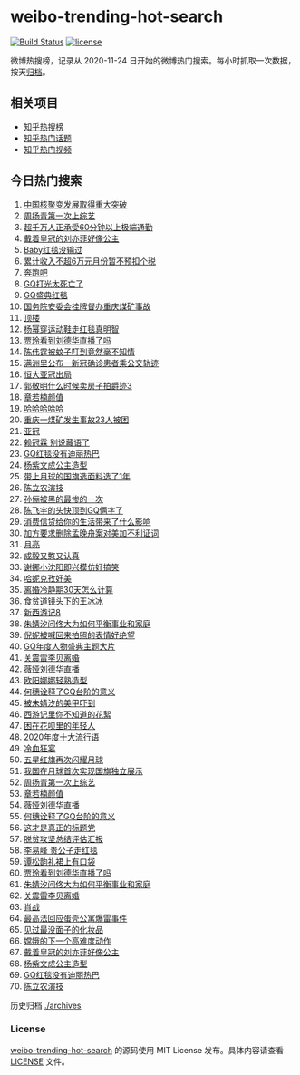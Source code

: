 # weibo-trending-hot-search

[![Build Status](https://github.com/justjavac/weibo-trending-hot-search/workflows/ci/badge.svg?branch=master)](https://github.com/justjavac/weibo-trending-hot-search/actions)
[![license](https://img.shields.io/github/license/justjavac/weibo-trending-hot-search)](https://github.com/justjavac/weibo-trending-hot-search/blob/master/LICENSE)

微博热搜榜，记录从 2020-11-24 日开始的微博热门搜索。每小时抓取一次数据，按天[归档](./archives)。

## 相关项目

- [知乎热搜榜](https://github.com/justjavac/zhihu-trending-top-search)
- [知乎热门话题](https://github.com/justjavac/zhihu-trending-hot-questions)
- [知乎热门视频](https://github.com/justjavac/zhihu-trending-hot-video)

## 今日热门搜索

<!-- BEGIN -->
<!-- 最后更新时间 Sat Dec 05 2020 05:12:15 GMT+0800 (CST) -->
1. [中国核聚变发展取得重大突破](https://s.weibo.com//weibo?q=%23%E4%B8%AD%E5%9B%BD%E6%A0%B8%E8%81%9A%E5%8F%98%E5%8F%91%E5%B1%95%E5%8F%96%E5%BE%97%E9%87%8D%E5%A4%A7%E7%AA%81%E7%A0%B4%23&Refer=new_time)
1. [周扬青第一次上综艺](https://s.weibo.com//weibo?q=%E5%91%A8%E6%89%AC%E9%9D%92%E7%AC%AC%E4%B8%80%E6%AC%A1%E4%B8%8A%E7%BB%BC%E8%89%BA&Refer=top)
1. [超千万人正承受60分钟以上极端通勤](https://s.weibo.com//weibo?q=%23%E8%B6%85%E5%8D%83%E4%B8%87%E4%BA%BA%E6%AD%A3%E6%89%BF%E5%8F%9760%E5%88%86%E9%92%9F%E4%BB%A5%E4%B8%8A%E6%9E%81%E7%AB%AF%E9%80%9A%E5%8B%A4%23&Refer=top)
1. [戴着皇冠的刘亦菲好像公主](https://s.weibo.com//weibo?q=%23%E6%88%B4%E7%9D%80%E7%9A%87%E5%86%A0%E7%9A%84%E5%88%98%E4%BA%A6%E8%8F%B2%E5%A5%BD%E5%83%8F%E5%85%AC%E4%B8%BB%23&Refer=top)
1. [Baby红毯没输过](https://s.weibo.com//weibo?q=%23Baby%E7%BA%A2%E6%AF%AF%E6%B2%A1%E8%BE%93%E8%BF%87%23&Refer=top)
1. [累计收入不超6万元月份暂不预扣个税](https://s.weibo.com//weibo?q=%23%E7%B4%AF%E8%AE%A1%E6%94%B6%E5%85%A5%E4%B8%8D%E8%B6%856%E4%B8%87%E5%85%83%E6%9C%88%E4%BB%BD%E6%9A%82%E4%B8%8D%E9%A2%84%E6%89%A3%E4%B8%AA%E7%A8%8E%23&Refer=top)
1. [奔跑吧](https://s.weibo.com//weibo?q=%E5%A5%94%E8%B7%91%E5%90%A7&Refer=top)
1. [GQ打光太死亡了](https://s.weibo.com//weibo?q=%23GQ%E6%89%93%E5%85%89%E5%A4%AA%E6%AD%BB%E4%BA%A1%E4%BA%86%23&Refer=top)
1. [GQ盛典红毯](https://s.weibo.com//weibo?q=%23GQ%E7%9B%9B%E5%85%B8%E7%BA%A2%E6%AF%AF%23&Refer=top)
1. [国务院安委会挂牌督办重庆煤矿事故](https://s.weibo.com//weibo?q=%23%E5%9B%BD%E5%8A%A1%E9%99%A2%E5%AE%89%E5%A7%94%E4%BC%9A%E6%8C%82%E7%89%8C%E7%9D%A3%E5%8A%9E%E9%87%8D%E5%BA%86%E7%85%A4%E7%9F%BF%E4%BA%8B%E6%95%85%23&Refer=top)
1. [顶楼](https://s.weibo.com//weibo?q=%E9%A1%B6%E6%A5%BC&Refer=top)
1. [杨幂穿运动鞋走红毯真明智](https://s.weibo.com//weibo?q=%23%E6%9D%A8%E5%B9%82%E7%A9%BF%E8%BF%90%E5%8A%A8%E9%9E%8B%E8%B5%B0%E7%BA%A2%E6%AF%AF%E7%9C%9F%E6%98%8E%E6%99%BA%23&Refer=top)
1. [贾玲看到刘德华直播了吗](https://s.weibo.com//weibo?q=%23%E8%B4%BE%E7%8E%B2%E7%9C%8B%E5%88%B0%E5%88%98%E5%BE%B7%E5%8D%8E%E7%9B%B4%E6%92%AD%E4%BA%86%E5%90%97%23&Refer=top)
1. [陈伟霆被蚊子叮到竟然毫不知情](https://s.weibo.com//weibo?q=%23%E9%99%88%E4%BC%9F%E9%9C%86%E8%A2%AB%E8%9A%8A%E5%AD%90%E5%8F%AE%E5%88%B0%E7%AB%9F%E7%84%B6%E6%AF%AB%E4%B8%8D%E7%9F%A5%E6%83%85%23&Refer=top)
1. [满洲里公布一新冠确诊患者乘公交轨迹](https://s.weibo.com//weibo?q=%23%E6%BB%A1%E6%B4%B2%E9%87%8C%E5%85%AC%E5%B8%83%E4%B8%80%E6%96%B0%E5%86%A0%E7%A1%AE%E8%AF%8A%E6%82%A3%E8%80%85%E4%B9%98%E5%85%AC%E4%BA%A4%E8%BD%A8%E8%BF%B9%23&Refer=top)
1. [恒大亚冠出局](https://s.weibo.com//weibo?q=%E6%81%92%E5%A4%A7%E4%BA%9A%E5%86%A0%E5%87%BA%E5%B1%80&Refer=top)
1. [郭敬明什么时候卖房子拍爵迹3](https://s.weibo.com//weibo?q=%23%E9%83%AD%E6%95%AC%E6%98%8E%E4%BB%80%E4%B9%88%E6%97%B6%E5%80%99%E5%8D%96%E6%88%BF%E5%AD%90%E6%8B%8D%E7%88%B5%E8%BF%B93%23&Refer=top)
1. [章若楠颜值](https://s.weibo.com//weibo?q=%23%E7%AB%A0%E8%8B%A5%E6%A5%A0%E9%A2%9C%E5%80%BC%23&Refer=top)
1. [哈哈哈哈哈](https://s.weibo.com//weibo?q=%23%E5%93%88%E5%93%88%E5%93%88%E5%93%88%E5%93%88%23&Refer=top)
1. [重庆一煤矿发生事故23人被困](https://s.weibo.com//weibo?q=%23%E9%87%8D%E5%BA%86%E4%B8%80%E7%85%A4%E7%9F%BF%E5%8F%91%E7%94%9F%E4%BA%8B%E6%95%8523%E4%BA%BA%E8%A2%AB%E5%9B%B0%23&Refer=top)
1. [亚冠](https://s.weibo.com//weibo?q=%E4%BA%9A%E5%86%A0&Refer=top)
1. [赖冠霖 别说藏语了](https://s.weibo.com//weibo?q=%E8%B5%96%E5%86%A0%E9%9C%96%20%E5%88%AB%E8%AF%B4%E8%97%8F%E8%AF%AD%E4%BA%86&Refer=top)
1. [GQ红毯没有迪丽热巴](https://s.weibo.com//weibo?q=%23GQ%E7%BA%A2%E6%AF%AF%E6%B2%A1%E6%9C%89%E8%BF%AA%E4%B8%BD%E7%83%AD%E5%B7%B4%23&Refer=top)
1. [杨紫文成公主造型](https://s.weibo.com//weibo?q=%23%E6%9D%A8%E7%B4%AB%E6%96%87%E6%88%90%E5%85%AC%E4%B8%BB%E9%80%A0%E5%9E%8B%23&Refer=top)
1. [带上月球的国旗选面料选了1年](https://s.weibo.com//weibo?q=%23%E5%B8%A6%E4%B8%8A%E6%9C%88%E7%90%83%E7%9A%84%E5%9B%BD%E6%97%97%E9%80%89%E9%9D%A2%E6%96%99%E9%80%89%E4%BA%861%E5%B9%B4%23&Refer=top)
1. [陈立农演技](https://s.weibo.com//weibo?q=%23%E9%99%88%E7%AB%8B%E5%86%9C%E6%BC%94%E6%8A%80%23&Refer=top)
1. [孙俪被黑的最惨的一次](https://s.weibo.com//weibo?q=%23%E5%AD%99%E4%BF%AA%E8%A2%AB%E9%BB%91%E7%9A%84%E6%9C%80%E6%83%A8%E7%9A%84%E4%B8%80%E6%AC%A1%23&Refer=top)
1. [陈飞宇的头快顶到GQ俩字了](https://s.weibo.com//weibo?q=%23%E9%99%88%E9%A3%9E%E5%AE%87%E7%9A%84%E5%A4%B4%E5%BF%AB%E9%A1%B6%E5%88%B0GQ%E4%BF%A9%E5%AD%97%E4%BA%86%23&Refer=top)
1. [消费信贷给你的生活带来了什么影响](https://s.weibo.com//weibo?q=%23%E6%B6%88%E8%B4%B9%E4%BF%A1%E8%B4%B7%E7%BB%99%E4%BD%A0%E7%9A%84%E7%94%9F%E6%B4%BB%E5%B8%A6%E6%9D%A5%E4%BA%86%E4%BB%80%E4%B9%88%E5%BD%B1%E5%93%8D%23&Refer=top)
1. [加方要求删除孟晚舟案对美加不利证词](https://s.weibo.com//weibo?q=%23%E5%8A%A0%E6%96%B9%E8%A6%81%E6%B1%82%E5%88%A0%E9%99%A4%E5%AD%9F%E6%99%9A%E8%88%9F%E6%A1%88%E5%AF%B9%E7%BE%8E%E5%8A%A0%E4%B8%8D%E5%88%A9%E8%AF%81%E8%AF%8D%23&Refer=top)
1. [月亮](https://s.weibo.com//weibo?q=%E6%9C%88%E4%BA%AE&Refer=top)
1. [成毅又憨又认真](https://s.weibo.com//weibo?q=%23%E6%88%90%E6%AF%85%E5%8F%88%E6%86%A8%E5%8F%88%E8%AE%A4%E7%9C%9F%23&Refer=top)
1. [谢娜小沈阳即兴模仿好搞笑](https://s.weibo.com//weibo?q=%E8%B0%A2%E5%A8%9C%E5%B0%8F%E6%B2%88%E9%98%B3%E5%8D%B3%E5%85%B4%E6%A8%A1%E4%BB%BF%E5%A5%BD%E6%90%9E%E7%AC%91&Refer=top)
1. [哈妮克孜好美](https://s.weibo.com//weibo?q=%23%E5%93%88%E5%A6%AE%E5%85%8B%E5%AD%9C%E5%A5%BD%E7%BE%8E%23&Refer=top)
1. [离婚冷静期30天怎么计算](https://s.weibo.com//weibo?q=%23%E7%A6%BB%E5%A9%9A%E5%86%B7%E9%9D%99%E6%9C%9F30%E5%A4%A9%E6%80%8E%E4%B9%88%E8%AE%A1%E7%AE%97%23&Refer=top)
1. [食贫道镜头下的王冰冰](https://s.weibo.com//weibo?q=%E9%A3%9F%E8%B4%AB%E9%81%93%E9%95%9C%E5%A4%B4%E4%B8%8B%E7%9A%84%E7%8E%8B%E5%86%B0%E5%86%B0&Refer=top)
1. [新西游记8](https://s.weibo.com//weibo?q=%E6%96%B0%E8%A5%BF%E6%B8%B8%E8%AE%B08&Refer=top)
1. [朱婧汐问佟大为如何平衡事业和家庭](https://s.weibo.com//weibo?q=%E6%9C%B1%E5%A9%A7%E6%B1%90%E9%97%AE%E4%BD%9F%E5%A4%A7%E4%B8%BA%E5%A6%82%E4%BD%95%E5%B9%B3%E8%A1%A1%E4%BA%8B%E4%B8%9A%E5%92%8C%E5%AE%B6%E5%BA%AD&Refer=top)
1. [倪妮被喊回来拍照的表情好绝望](https://s.weibo.com//weibo?q=%23%E5%80%AA%E5%A6%AE%E8%A2%AB%E5%96%8A%E5%9B%9E%E6%9D%A5%E6%8B%8D%E7%85%A7%E7%9A%84%E8%A1%A8%E6%83%85%E5%A5%BD%E7%BB%9D%E6%9C%9B%23&Refer=top)
1. [GQ年度人物盛典主题大片](https://s.weibo.com//weibo?q=%23GQ%E5%B9%B4%E5%BA%A6%E4%BA%BA%E7%89%A9%E7%9B%9B%E5%85%B8%E4%B8%BB%E9%A2%98%E5%A4%A7%E7%89%87%23&Refer=top)
1. [关震雷李贝离婚](https://s.weibo.com//weibo?q=%23%E5%85%B3%E9%9C%87%E9%9B%B7%E6%9D%8E%E8%B4%9D%E7%A6%BB%E5%A9%9A%23&Refer=top)
1. [薇娅刘德华直播](https://s.weibo.com//weibo?q=%E8%96%87%E5%A8%85%E5%88%98%E5%BE%B7%E5%8D%8E%E7%9B%B4%E6%92%AD&Refer=top)
1. [欧阳娜娜轻熟造型](https://s.weibo.com//weibo?q=%E6%AC%A7%E9%98%B3%E5%A8%9C%E5%A8%9C%E8%BD%BB%E7%86%9F%E9%80%A0%E5%9E%8B&Refer=top)
1. [何穗诠释了GQ台阶的意义](https://s.weibo.com//weibo?q=%E4%BD%95%E7%A9%97%E8%AF%A0%E9%87%8A%E4%BA%86GQ%E5%8F%B0%E9%98%B6%E7%9A%84%E6%84%8F%E4%B9%89&Refer=top)
1. [被朱婧汐的美甲吓到](https://s.weibo.com//weibo?q=%E8%A2%AB%E6%9C%B1%E5%A9%A7%E6%B1%90%E7%9A%84%E7%BE%8E%E7%94%B2%E5%90%93%E5%88%B0&Refer=top)
1. [西游记里你不知道的花絮](https://s.weibo.com//weibo?q=%23%E8%A5%BF%E6%B8%B8%E8%AE%B0%E9%87%8C%E4%BD%A0%E4%B8%8D%E7%9F%A5%E9%81%93%E7%9A%84%E8%8A%B1%E7%B5%AE%23&Refer=top)
1. [困在花呗里的年轻人](https://s.weibo.com//weibo?q=%23%E5%9B%B0%E5%9C%A8%E8%8A%B1%E5%91%97%E9%87%8C%E7%9A%84%E5%B9%B4%E8%BD%BB%E4%BA%BA%23&Refer=top)
1. [2020年度十大流行语](https://s.weibo.com//weibo?q=%232020%E5%B9%B4%E5%BA%A6%E5%8D%81%E5%A4%A7%E6%B5%81%E8%A1%8C%E8%AF%AD%23&Refer=top)
1. [冷血狂宴](https://s.weibo.com//weibo?q=%E5%86%B7%E8%A1%80%E7%8B%82%E5%AE%B4&Refer=top)
1. [五星红旗再次闪耀月球](https://s.weibo.com//weibo?q=%23%E4%BA%94%E6%98%9F%E7%BA%A2%E6%97%97%E5%86%8D%E6%AC%A1%E9%97%AA%E8%80%80%E6%9C%88%E7%90%83%23&Refer=top)
1. [我国在月球首次实现国旗独立展示](https://s.weibo.com//weibo?q=%23%E6%88%91%E5%9B%BD%E5%9C%A8%E6%9C%88%E7%90%83%E9%A6%96%E6%AC%A1%E5%AE%9E%E7%8E%B0%E5%9B%BD%E6%97%97%E7%8B%AC%E7%AB%8B%E5%B1%95%E7%A4%BA%23&Refer=new_time)
1. [周扬青第一次上综艺](https://s.weibo.com//weibo?q=%23%E5%91%A8%E6%89%AC%E9%9D%92%E7%AC%AC%E4%B8%80%E6%AC%A1%E4%B8%8A%E7%BB%BC%E8%89%BA%23&Refer=top)
1. [章若楠颜值](https://s.weibo.com//weibo?q=%E7%AB%A0%E8%8B%A5%E6%A5%A0%E9%A2%9C%E5%80%BC&Refer=top)
1. [薇娅刘德华直播](https://s.weibo.com//weibo?q=%23%E8%96%87%E5%A8%85%E5%88%98%E5%BE%B7%E5%8D%8E%E7%9B%B4%E6%92%AD%23&Refer=top)
1. [何穗诠释了GQ台阶的意义](https://s.weibo.com//weibo?q=%23%E4%BD%95%E7%A9%97%E8%AF%A0%E9%87%8A%E4%BA%86GQ%E5%8F%B0%E9%98%B6%E7%9A%84%E6%84%8F%E4%B9%89%23&Refer=top)
1. [这才是真正的标题党](https://s.weibo.com//weibo?q=%23%E8%BF%99%E6%89%8D%E6%98%AF%E7%9C%9F%E6%AD%A3%E7%9A%84%E6%A0%87%E9%A2%98%E5%85%9A%23&Refer=top)
1. [脱贫攻坚总结评估汇报](https://s.weibo.com//weibo?q=%23%E8%84%B1%E8%B4%AB%E6%94%BB%E5%9D%9A%E6%80%BB%E7%BB%93%E8%AF%84%E4%BC%B0%E6%B1%87%E6%8A%A5%23&Refer=new_time)
1. [李易峰 贵公子走红毯](https://s.weibo.com//weibo?q=%E6%9D%8E%E6%98%93%E5%B3%B0%20%E8%B4%B5%E5%85%AC%E5%AD%90%E8%B5%B0%E7%BA%A2%E6%AF%AF&Refer=top)
1. [谭松韵礼裙上有口袋](https://s.weibo.com//weibo?q=%23%E8%B0%AD%E6%9D%BE%E9%9F%B5%E7%A4%BC%E8%A3%99%E4%B8%8A%E6%9C%89%E5%8F%A3%E8%A2%8B%23&Refer=top)
1. [贾玲看到刘德华直播了吗](https://s.weibo.com//weibo?q=%E8%B4%BE%E7%8E%B2%E7%9C%8B%E5%88%B0%E5%88%98%E5%BE%B7%E5%8D%8E%E7%9B%B4%E6%92%AD%E4%BA%86%E5%90%97&Refer=top)
1. [朱婧汐问佟大为如何平衡事业和家庭](https://s.weibo.com//weibo?q=%23%E6%9C%B1%E5%A9%A7%E6%B1%90%E9%97%AE%E4%BD%9F%E5%A4%A7%E4%B8%BA%E5%A6%82%E4%BD%95%E5%B9%B3%E8%A1%A1%E4%BA%8B%E4%B8%9A%E5%92%8C%E5%AE%B6%E5%BA%AD%23&Refer=top)
1. [关震雷李贝离婚](https://s.weibo.com//weibo?q=%E5%85%B3%E9%9C%87%E9%9B%B7%E6%9D%8E%E8%B4%9D%E7%A6%BB%E5%A9%9A&Refer=top)
1. [肖战](https://s.weibo.com//weibo?q=%E8%82%96%E6%88%98&Refer=top)
1. [最高法回应蛋壳公寓爆雷事件](https://s.weibo.com//weibo?q=%23%E6%9C%80%E9%AB%98%E6%B3%95%E5%9B%9E%E5%BA%94%E8%9B%8B%E5%A3%B3%E5%85%AC%E5%AF%93%E7%88%86%E9%9B%B7%E4%BA%8B%E4%BB%B6%23&Refer=top)
1. [见过最没面子的化妆品](https://s.weibo.com//weibo?q=%23%E8%A7%81%E8%BF%87%E6%9C%80%E6%B2%A1%E9%9D%A2%E5%AD%90%E7%9A%84%E5%8C%96%E5%A6%86%E5%93%81%23&Refer=top)
1. [嫦娥的下一个高难度动作](https://s.weibo.com//weibo?q=%23%E5%AB%A6%E5%A8%A5%E7%9A%84%E4%B8%8B%E4%B8%80%E4%B8%AA%E9%AB%98%E9%9A%BE%E5%BA%A6%E5%8A%A8%E4%BD%9C%23&Refer=top)
1. [戴着皇冠的刘亦菲好像公主](https://s.weibo.com//weibo?q=%E6%88%B4%E7%9D%80%E7%9A%87%E5%86%A0%E7%9A%84%E5%88%98%E4%BA%A6%E8%8F%B2%E5%A5%BD%E5%83%8F%E5%85%AC%E4%B8%BB&Refer=top)
1. [杨紫文成公主造型](https://s.weibo.com//weibo?q=%E6%9D%A8%E7%B4%AB%E6%96%87%E6%88%90%E5%85%AC%E4%B8%BB%E9%80%A0%E5%9E%8B&Refer=top)
1. [GQ红毯没有迪丽热巴](https://s.weibo.com//weibo?q=GQ%E7%BA%A2%E6%AF%AF%E6%B2%A1%E6%9C%89%E8%BF%AA%E4%B8%BD%E7%83%AD%E5%B7%B4&Refer=top)
1. [陈立农演技](https://s.weibo.com//weibo?q=%E9%99%88%E7%AB%8B%E5%86%9C%E6%BC%94%E6%8A%80&Refer=top)
<!-- END -->

历史归档 [./archives](./archives)

### License

[weibo-trending-hot-search](https://github.com/justjavac/weibo-trending-hot-search) 的源码使用 MIT License 发布。具体内容请查看 [LICENSE](./LICENSE) 文件。
